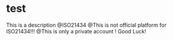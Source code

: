 # test
This is a description
@ISO21434
@This is not official platform for ISO21434!!!
@This is only a private account !
Good Luck!
